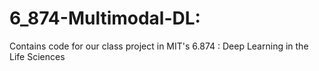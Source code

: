 # 6_874-Multimodal-DL: 
Contains code for our class project in MIT's 6.874 : Deep Learning in the Life Sciences
